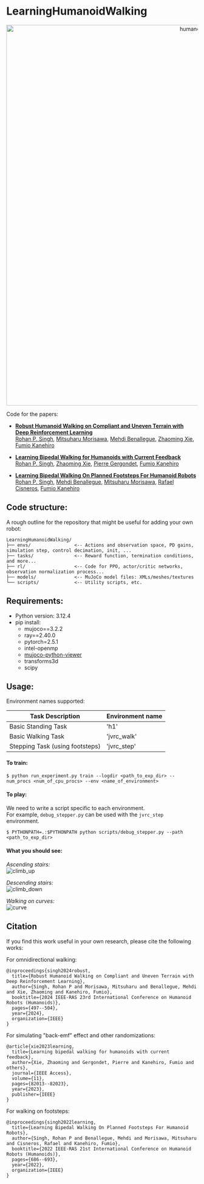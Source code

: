 # LearningHumanoidWalking

<p align="center">
  <a href="https://www.youtube.com/watch?v=ZgfNzGAkk2Q"><img src="https://github.com/user-attachments/assets/5211cdcd-2267-497b-bd66-ac833703a134" alt="humanoid-walk" style="width:1000px"/></a>
</p>

Code for the papers:  
- [**Robust Humanoid Walking on Compliant and Uneven Terrain with Deep Reinforcement Learning**](https://ieeexplore.ieee.org/abstract/document/10769793)  
[Rohan P. Singh](https://rohanpsingh.github.io), [Mitsuharu Morisawa](https://unit.aist.go.jp/jrl-22022/en/members/member-morisawa.html), [Mehdi Benallegue](https://unit.aist.go.jp/jrl-22022/en/members/member-benalleguem.html), [Zhaoming Xie](https://zhaomingxie.github.io/), [Fumio Kanehiro](https://unit.aist.go.jp/jrl-22022/en/members/member-kanehiro.html)

- [**Learning Bipedal Walking for Humanoids with Current Feedback**](https://arxiv.org/pdf/2303.03724.pdf)  
[Rohan P. Singh](https://rohanpsingh.github.io), [Zhaoming Xie](https://zhaomingxie.github.io/), [Pierre Gergondet](https://unit.aist.go.jp/jrl-22022/en/members/member-gergondet.html), [Fumio Kanehiro](https://unit.aist.go.jp/jrl-22022/en/members/member-kanehiro.html)

- [**Learning Bipedal Walking On Planned Footsteps For Humanoid Robots**](https://arxiv.org/pdf/2207.12644.pdf)  
[Rohan P. Singh](https://rohanpsingh.github.io), [Mehdi Benallegue](https://unit.aist.go.jp/jrl-22022/en/members/member-benalleguem.html), [Mitsuharu Morisawa](https://unit.aist.go.jp/jrl-22022/en/members/member-morisawa.html), [Rafael Cisneros](https://unit.aist.go.jp/jrl-22022/en/members/member-cisneros.html), [Fumio Kanehiro](https://unit.aist.go.jp/jrl-22022/en/members/member-kanehiro.html)


## Code structure:
A rough outline for the repository that might be useful for adding your own robot:
```
LearningHumanoidWalking/
├── envs/                <-- Actions and observation space, PD gains, simulation step, control decimation, init, ...
├── tasks/               <-- Reward function, termination conditions, and more...
├── rl/                  <-- Code for PPO, actor/critic networks, observation normalization process...
├── models/              <-- MuJoCo model files: XMLs/meshes/textures
└── scripts/             <-- Utility scripts, etc.
```

## Requirements:
- Python version: 3.12.4
- pip install:
  - mujoco==3.2.2
  - ray==2.40.0
  - pytorch=2.5.1
  - intel-openmp
  - [mujoco-python-viewer](https://github.com/rohanpsingh/mujoco-python-viewer)
  - transforms3d
  - scipy

## Usage:

Environment names supported:  

| Task Description      | Environment name |
| ----------- | ----------- |
| Basic Standing Task   | 'h1' |
| Basic Walking Task   | 'jvrc_walk' |
| Stepping Task (using footsteps)  | 'jvrc_step' |


#### **To train:** 

```
$ python run_experiment.py train --logdir <path_to_exp_dir> --num_procs <num_of_cpu_procs> --env <name_of_environment>
```  


#### **To play:**

We need to write a script specific to each environment.    
For example, `debug_stepper.py` can be used with the `jvrc_step` environment.  
```
$ PYTHONPATH=.:$PYTHONPATH python scripts/debug_stepper.py --path <path_to_exp_dir>
```

#### **What you should see:**

*Ascending stairs:*  
![climb_up](https://user-images.githubusercontent.com/16384313/180697513-25796b1a-87e0-4ab2-9e5f-d86c58ebea36.gif)

*Descending stairs:*  
![climb_down](https://user-images.githubusercontent.com/16384313/180697788-d1a2eec0-0d3d-451a-95e0-9f0e60191c34.gif)

*Walking on curves:*  
![curve](https://user-images.githubusercontent.com/16384313/180697266-7b44beb3-38bf-4494-b568-963919dc1106.gif)


## Citation
If you find this work useful in your own research, please cite the following works:

For omnidirectional walking:
```
@inproceedings{singh2024robust,
  title={Robust Humanoid Walking on Compliant and Uneven Terrain with Deep Reinforcement Learning},
  author={Singh, Rohan P and Morisawa, Mitsuharu and Benallegue, Mehdi and Xie, Zhaoming and Kanehiro, Fumio},
  booktitle={2024 IEEE-RAS 23rd International Conference on Humanoid Robots (Humanoids)},
  pages={497--504},
  year={2024},
  organization={IEEE}
}
```

For simulating "back-emf" effect and other randomizations:
```
@article{xie2023learning,
  title={Learning bipedal walking for humanoids with current feedback},
  author={Xie, Zhaoming and Gergondet, Pierre and Kanehiro, Fumio and others},
  journal={IEEE Access},
  volume={11},
  pages={82013--82023},
  year={2023},
  publisher={IEEE}
}
```

For walking on footsteps:  

```
@inproceedings{singh2022learning,
  title={Learning Bipedal Walking On Planned Footsteps For Humanoid Robots},
  author={Singh, Rohan P and Benallegue, Mehdi and Morisawa, Mitsuharu and Cisneros, Rafael and Kanehiro, Fumio},
  booktitle={2022 IEEE-RAS 21st International Conference on Humanoid Robots (Humanoids)},
  pages={686--693},
  year={2022},
  organization={IEEE}
}
```

